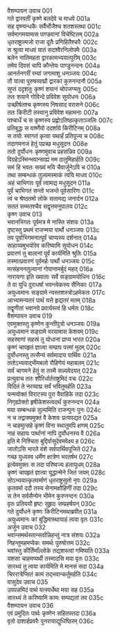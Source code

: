 वैशम्पायन उवाच	001  
गते द्वारवतीं कृष्णे बलदेवे च माधवे	001a  
सह वृष्ण्यन्धकैः सर्वैर्भोजैश्च शतशस्तथा	001c  
सर्वमागमयामास पाण्डवानां विचेष्टितम्	002a  
धृतराष्ट्रात्मजो राजा दूतैः प्रणिहितैश्चरैः	002c  
स श्रुत्वा माधवं यातं सदश्वैरनिलोपमैः	003a  
बलेन नातिमहता द्वारकामभ्ययात्पुरीम्	003c  
तमेव दिवसं चापि कौन्तेयः पाण्डुनन्दनः	004a  
आनर्तनगरीं रम्यां जगामाशु धनञ्जयः	004c  
तौ यात्वा पुरुषव्याघ्रौ द्वारकां कुरुनन्दनौ	005a  
सुप्तं ददृशतुः कृष्णं शयानं चोपजग्मतुः	005c  
ततः शयाने गोविन्दे प्रविवेश सुयोधनः	006a  
उच्छीर्षतश्च कृष्णस्य निषसाद वरासने	006c  
ततः किरीटी तस्यानु प्रविवेश महामनाः	007a  
पश्चार्धे च स कृष्णस्य प्रह्वोऽतिष्ठत्कृताञ्जलिः	007c  
प्रतिबुद्धः स वार्ष्णेयो ददर्शाग्रे किरीटिनम्	008a  
स तयोः स्वागतं कृत्वा यथार्हं प्रतिपूज्य च	008c  
तदागमनजं हेतुं पप्रच्छ मधुसूदनः	008e  
ततो दुर्योधनः कृष्णमुवाच प्रहसन्निव	009a  
विग्रहेऽस्मिन्भवान्साह्यं मम दातुमिहार्हति	009c  
समं हि भवतः सख्यं मयि चैवार्जुनेऽपि च	010a  
तथा सम्बन्धकं तुल्यमस्माकं त्वयि माधव	010c  
अहं चाभिगतः पूर्वं त्वामद्य मधुसूदन	011a  
पूर्वं चाभिगतं सन्तो भजन्ते पूर्वसारिणः	011c  
त्वं च श्रेष्ठतमो लोके सतामद्य जनार्दन	012a  
सततं सम्मतश्चैव सद्वृत्तमनुपालय	012c  
कृष्ण उवाच	013  
भवानभिगतः पूर्वमत्र मे नास्ति संशयः	013a  
दृष्टस्तु प्रथमं राजन्मया पार्थो धनञ्जयः	013c  
तव पूर्वाभिगमनात्पूर्वं चाप्यस्य दर्शनात्	014a  
साहाय्यमुभयोरेव करिष्यामि सुयोधन	014c  
प्रवारणं तु बालानां पूर्वं कार्यमिति श्रुतिः	015a  
तस्मात्प्रवारणं पूर्वमर्हः पार्थो धनञ्जयः	015c  
मत्संहननतुल्यानां गोपानामर्बुदं महत्	016a  
नारायणा इति ख्याताः सर्वे सङ्ग्रामयोधिनः	016c  
ते वा युधि दुराधर्षा भवन्त्वेकस्य सैनिकाः	017a  
अयुध्यमानः सङ्ग्रामे न्यस्तशस्त्रोऽहमेकतः	017c  
आभ्यामन्यतरं पार्थ यत्ते हृद्यतरं मतम्	018a  
तद्वृणीतां भवानग्रे प्रवार्यस्त्वं हि धर्मतः	018c  
वैशम्पायन उवाच	019  
एवमुक्तस्तु कृष्णेन कुन्तीपुत्रो धनञ्जयः	019a  
अयुध्यमानं सङ्ग्रामे वरयामास केशवम्	019c  
सहस्राणां सहस्रं तु योधानां प्राप्य भारत	020a  
कृष्णं चापहृतं ज्ञात्वा सम्प्राप परमां मुदम्	020c  
दुर्योधनस्तु तत्सैन्यं सर्वमादाय पार्थिवः	021a  
ततोऽभ्ययाद्भीमबलो रौहिणेयं महाबलम्	021c  
सर्वं चागमने हेतुं स तस्मै सन्न्यवेदयत्	022a  
प्रत्युवाच ततः शौरिर्धार्तराष्ट्रमिदं वचः	022c  
विदितं ते नरव्याघ्र सर्वं भवितुमर्हति	023a  
यन्मयोक्तं विराटस्य पुरा वैवाहिके तदा	023c  
निगृह्योक्तो हृषीकेशस्त्वदर्थं कुरुनन्दन	024a  
मया सम्बन्धकं तुल्यमिति राजन्पुनः पुनः	024c  
न च तद्वाक्यमुक्तं वै केशवः प्रत्यपद्यत	025a  
न चाहमुत्सहे कृष्णं विना स्थातुमपि क्षणम्	025c  
नाहं सहायः पार्थानां नापि दुर्योधनस्य वै	026a  
इति मे निश्चिता बुद्दिर्वासुदेवमवेक्ष्य ह	026c  
जातोऽसि भारते वंशे सर्वपार्थिवपूजिते	027a  
गच्छ युध्यस्व धर्मेण क्षात्रेण भरतर्षभ	027c  
इत्येवमुक्तः स तदा परिष्वज्य हलायुधम्	028a  
कृष्णं चापहृतं ज्ञात्वा युद्धान्मेने जितं जयम्	028c  
सोऽभ्ययात्कृतवर्माणं धृतराष्ट्रसुतो नृपः	029a  
कृतवर्मा ददौ तस्य सेनामक्षौहिणीं तदा	029c  
स तेन सर्वसैन्येन भीमेन कुरुनन्दनः	030a  
वृतः प्रतिययौ हृष्टः सुहृदः सम्प्रहर्षयन्	030c  
गते दुर्योधने कृष्णः किरीटिनमथाब्रवीत्	031a  
अयुध्यमानः कां बुद्धिमास्थायाहं त्वया वृतः	031c  
अर्जुन उवाच	032  
भवान्समर्थस्तान्सर्वान्निहन्तुं नात्र संशयः	032a  
निहन्तुमहमप्येकः समर्थः पुरुषोत्तम	032c  
भवांस्तु कीर्तिमाँल्लोके तद्यशस्त्वां गमिष्यति	033a  
यशसा चाहमप्यर्थी तस्मादसि मया वृतः	033c  
सारथ्यं तु त्वया कार्यमिति मे मानसं सदा	034a  
चिररात्रेप्सितं कामं तद्भवान्कर्तुमर्हति	034c  
वासुदेव उवाच	035  
उपपन्नमिदं पार्थ यत्स्पर्धेथा मया सह	035a  
सारथ्यं ते करिष्यामि कामः सम्पद्यतां तव	035c  
वैशम्पायन उवाच	036  
एवं प्रमुदितः पार्थः कृष्णेन सहितस्तदा	036a  
वृतो दाशार्हप्रवरैः पुनरायाद्युधिष्ठिरम्	036c  
